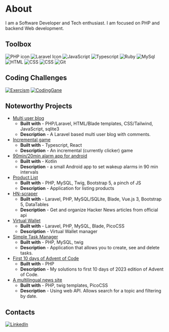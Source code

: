 # About

I am a Software Developer and Tech enthusiast. I am focused on PHP and backend Web development.

## Toolbox

<div class="row">
  <div class="column">
    <img src="https://img.shields.io/badge/-PHP-777BB4?logo=php&logoColor=white" alt="PHP icon">
    <img src="https://img.shields.io/badge/-Laravel-FF2D20?logo=laravel&logoColor=white" alt="Laravel Icon">
    <img src="https://img.shields.io/badge/-JavaScript-F7DF1E?logo=javascript&logoColor=black" alt="JavaScript">
    <img src="https://img.shields.io/badge/-TypeScript-3178C6?logo=typescript&logoColor=white" alt="Typescript"> 
    <img src="https://img.shields.io/badge/-Ruby-CC342D?&logo=ruby&logoColor=white" alt="Ruby">     
    <img src="https://img.shields.io/badge/-MySQL-4479A1?logo=mysql&logoColor=white" alt="MySql"> 
    <img src="https://img.shields.io/badge/-HTML-E34F26?logo=html5&logoColor=white" alt="HTML">
    <img src="https://img.shields.io/badge/-CSS-1572B6?logo=css3&logoColor=white" alt="CSS">
    <img src="https://img.shields.io/badge/-Tailwind-06B6D4?logo=tailwindcss&logoColor=white" alt="CSS">
    <img src="https://img.shields.io/badge/-Git-F05032?logo=git&logoColor=white" alt="Git">
    
  </div>

## Coding Challenges

<div class="row">
  <div class="column">
  <a href="https://exercism.org/profiles/MikusR">
    <img src="https://img.shields.io/badge/Exercism-009CAB?style=for-the-badge&logo=exercism&logoColor=white" alt="Exercism"></a>
    <a href="https://www.codingame.com/profile/afaf33badd9b62d8dc4ba654b17b2ba49849465">
    <img src="https://img.shields.io/badge/CodinGame-F2BB13?style=for-the-badge&logo=codingame&logoColor=white" alt="CodingGane"></a>
  </div>

## Noteworthy Projects

- [Multi user blog](https://github.com/MikusR/social-publishing-platform)
  - **Built with** - PHP/Laravel, HTML/Blade templates, CSS/Tailwind, JavaScript, sqlite3
  - **Description** - A Laravel based multi user blog with comments.
- [Incremental game](https://github.com/MikusR/tlgywen)
  - **Built with** - Typescript, React
  - **Description** - An incremental (currently clicker) game
- [90min/20min alarm app for android](https://github.com/MikusR/9020minalarm)
  - **Built with** - Kotlin
  - **Description** - a small Android app to set wakeup alarms in 90 min intervals
- [Product List](https://github.com/MikusR/product-list)
  - **Built with** - PHP, MySQL, Twig, Bootstrap 5, a pinch of JS
  - **Description** - Application for listing products
- [HN-scraper](https://github.com/MikusR/hn-scraper)
  - **Built with** - Laravel, PHP, MySQL/SQLite, Blade, Vue.js 3, Bootstrap 5, DataTables
  - **Description** - Get and organize Hacker News articles from official api
- [Virtual Wallet](https://github.com/MikusR/virtual-wallet)
  - **Built with** - Laravel, PHP, MySQL, Blade, PicoCSS
  - **Description** - Virtual Wallet manager
- [Simple Task Manager](https://github.com/MikusR/taskman)
  - **Built with** - PHP, MySQL, twig
  - **Description** - Application that allows you to create, see and delete tasks.
- [First 10 days of Advent of Code](https://github.com/MikusR/advent-of-code-2023)
  - **Built with** - PHP
  - **Description** - My solutions to first 10 days of 2023 edition of Advent of Code.
- [A multilingual news site](https://github.com/MikusR/news-api)
  - **Built with** - PHP, twig templates, PicoCSS
  - **Description** - Using web API. Allows search for a topic and filtering by date.

## Contacts

  <div class="column">
    <a href="https://www.linkedin.com/in/mikusrakis/">
    <img src="https://img.shields.io/badge/-LinkedIn-0A66C2?logo=linkedin&logoColor=white" alt="LinkedIn">
    </a>
  </div>
